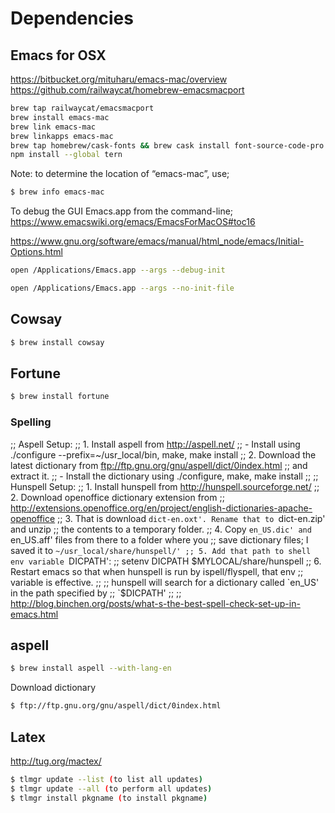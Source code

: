 

# Dependencies

## Emacs for OSX
https://bitbucket.org/mituharu/emacs-mac/overview
https://github.com/railwaycat/homebrew-emacsmacport


```bash
brew tap railwaycat/emacsmacport
brew install emacs-mac
brew link emacs-mac
brew linkapps emacs-mac
brew tap homebrew/cask-fonts && brew cask install font-source-code-pro
npm install --global tern
```

Note: to determine the location of “emacs-mac”, use;

```bash
$ brew info emacs-mac
```

To debug the GUI Emacs.app from the command-line;
https://www.emacswiki.org/emacs/EmacsForMacOS#toc16

https://www.gnu.org/software/emacs/manual/html_node/emacs/Initial-Options.html


```bash
open /Applications/Emacs.app --args --debug-init

open /Applications/Emacs.app --args --no-init-file
```

## Cowsay 

```bash
$ brew install cowsay
```

## Fortune

```bash
$ brew install fortune
```

### Spelling

;; Aspell Setup:
;; 1. Install aspell from http://aspell.net/
;;    - Install using ./configure --prefix=~/usr_local/bin, make, make install
;; 2. Download the latest dictionary from ftp://ftp.gnu.org/gnu/aspell/dict/0index.html
;;    and extract it.
;;    - Install the dictionary using ./configure, make, make install
;;
;; Hunspell Setup:
;; 1. Install hunspell from http://hunspell.sourceforge.net/
;; 2. Download openoffice dictionary extension from
;;    http://extensions.openoffice.org/en/project/english-dictionaries-apache-openoffice
;; 3. That is download `dict-en.oxt'. Rename that to `dict-en.zip' and unzip
;;    the contents to a temporary folder.
;; 4. Copy `en_US.dic' and `en_US.aff' files from there to a folder where you
;;    save dictionary files; I saved it to `~/usr_local/share/hunspell/'
;; 5. Add that path to shell env variable `DICPATH':
;;     setenv DICPATH $MYLOCAL/share/hunspell
;; 6. Restart emacs so that when hunspell is run by ispell/flyspell, that env
;;    variable is effective.
;;
;; hunspell will search for a dictionary called `en_US' in the path specified by
;; `$DICPATH'
;;
;; http://blog.binchen.org/posts/what-s-the-best-spell-check-set-up-in-emacs.html



## aspell

```bash
$ brew install aspell --with-lang-en
```

Download dictionary

```bash
$ ftp://ftp.gnu.org/gnu/aspell/dict/0index.html
```

## Latex

http://tug.org/mactex/

```bash
$ tlmgr update --list (to list all updates)
$ tlmgr update --all (to perform all updates)
$ tlmgr install pkgname (to install pkgname)
```
